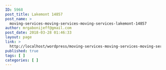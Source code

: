 ```yaml
---
ID: 5968
post_title: Lakemont 14857
post_name: >
  moving-services-moving-services-moving-services-lakemont-14857
author: mrgabonijeff@gmail.com
post_date: 2018-03-28 01:46:33
layout: page
link: >
  http://localhost/wordpress/moving-services-moving-services-moving-services-lakemont-14857/
published: true
tags: [ ]
categories: [ ]
---
```

